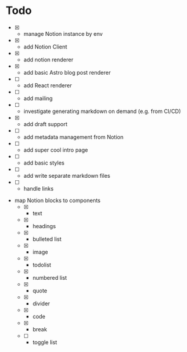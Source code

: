 # Todo

- [x] - manage Notion instance by env
- [x] - add Notion Client
- [x] - add notion renderer
- [x] - add basic Astro blog post renderer
- [ ] - add React renderer
- [ ] - add mailing
- [ ] - investigate generating markdown on demand (e.g. from CI/CD)
- [x] - add draft support
- [ ] - add metadata management from Notion
- [ ] - add super cool intro page
- [ ] - add basic styles
- [ ] - add write separate markdown files
- [ ] - handle links
- map Notion blocks to components
  - [x] - text
  - [x] - headings
  - [x] - bulleted list
  - [x] - image
  - [x] - todolist
  - [x] - numbered list
  - [x] - quote
  - [x] - divider
  - [x] - code
  - [x] - break
  - [ ] - toggle list
